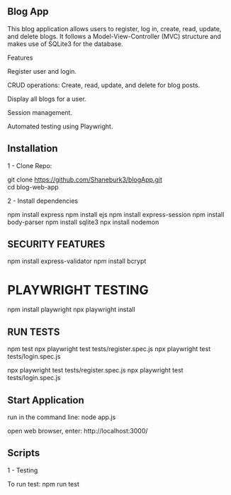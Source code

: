 ## Blog App

This blog application allows users to register, log in, create, read, update, and delete blogs. It follows a Model-View-Controller (MVC) structure and makes use of SQLite3 for the database.

Features

Register user and login.

CRUD operations: Create, read, update, and delete for blog posts.

Display all blogs for a user.

Session management.

Automated testing using Playwright.

## Installation

1 - Clone Repo:
	
git clone https://github.com/Shaneburk3/blogApp.git  
cd blog-web-app

2 - Install dependencies

npm install express
npm install ejs
npm install express-session
npm install body-parser
npm install sqlite3
npx install nodemon

## SECURITY FEATURES
npm install express-validator
npm install bcrypt

# PLAYWRIGHT TESTING
npm install playwright
npx playwright install

## RUN TESTS 

npm test
npx playwright test tests/register.spec.js
npx playwright test tests/login.spec.js


npx playwright test tests/register.spec.js
npx playwright test tests/login.spec.js

## Start Application

run in the command line: node app.js

open web browser, enter: http://localhost:3000/

## Scripts

1 - Testing

To run test: npm run test

